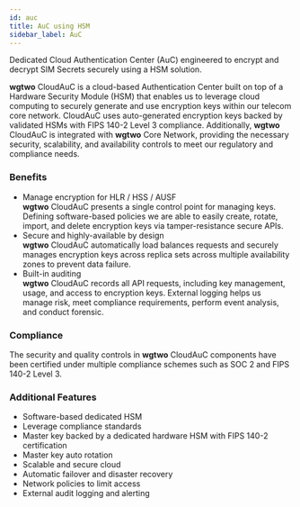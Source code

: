```yaml
---
id: auc
title: AuC using HSM
sidebar_label: AuC
---
```


Dedicated Cloud Authentication Center (AuC) engineered to encrypt and decrypt SIM Secrets securely using a HSM solution.

**wgtwo** CloudAuC is a cloud-based Authentication Center built on top of a Hardware Security Module (HSM) that enables us to leverage cloud computing to securely generate and use encryption keys within our telecom core network. CloudAuC uses auto-generated encryption keys backed by validated HSMs with FIPS 140-2 Level 3 compliance. Additionally, **wgtwo** CloudAuC is integrated with **wgtwo** Core Network, providing the necessary security, scalability, and availability controls to meet our regulatory and compliance needs.

### Benefits
- Manage encryption for HLR / HSS / AUSF  
  **wgtwo** CloudAuC presents a single control point for managing keys. Defining software-based policies we are able to easily create, rotate, import, and delete encryption keys via tamper-resistance secure APIs.
- Secure and highly-available by design  
  **wgtwo** CloudAuC automatically load balances requests and securely manages encryption keys across replica sets across multiple availability zones to prevent data failure.
- Built-in auditing  
  **wgtwo** CloudAuC records all API requests, including key management, usage, and access to encryption keys. External logging helps us manage risk, meet compliance requirements, perform event analysis, and conduct forensic.

### Compliance
The security and quality controls in **wgtwo** CloudAuC components have been certified under multiple compliance schemes such as SOC 2 and FIPS 140-2 Level 3.

### Additional Features
- Software-based dedicated HSM
- Leverage compliance standards
- Master key backed by a dedicated hardware HSM with FIPS 140-2 certification
- Master key auto rotation
- Scalable and secure cloud
- Automatic failover and disaster recovery
- Network policies to limit access
- External audit logging and alerting
